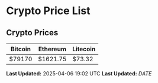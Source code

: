 # Crypto Price List

## Crypto Prices
| Bitcoin | Ethereum | Litecoin |
| ------- | -------- | -------- |
| $79170 | $1621.75 | $73.32 |
**Last Updated:** 2025-04-06 19:02 UTC
**Last Updated:** $DATE$
